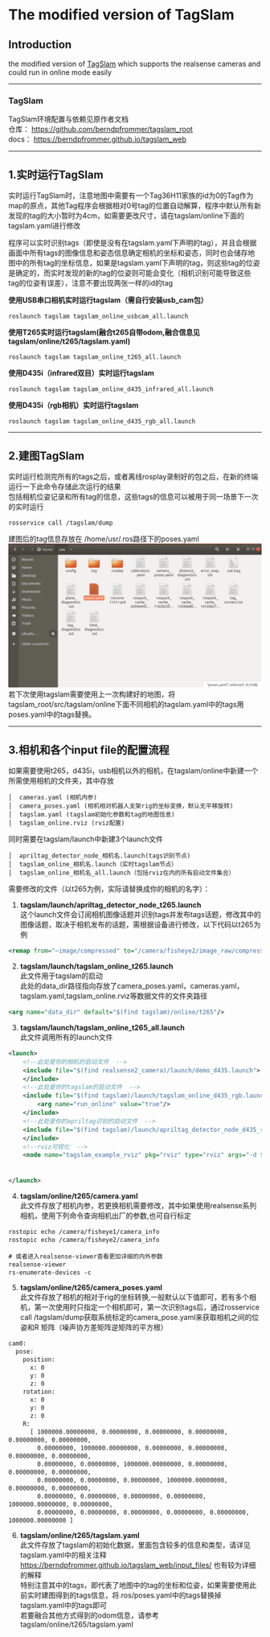 # The modified version of TagSlam

## Introduction    
the modified version of [TagSlam](https://github.com/berndpfrommer/tagslam ) which supports the realsense cameras and could run in online mode easily

---
### TagSlam

TagSlam环境配置与依赖见原作者文档  
仓库： https://github.com/berndpfrommer/tagslam_root  
docs： https://berndpfrommer.github.io/tagslam_web

---

## 1.实时运行TagSlam

实时运行TagSlam时，注意地图中需要有一个Tag36H11家族的id为0的Tag作为map的原点，其他Tag程序会根据相对0号tag的位置自动解算，程序中默认所有新发现的tag的大小暂时为4cm，如需要更改尺寸，请在tagslam/online下面的tagslam.yaml进行修改

程序可以实时识别tags（即使是没有在tagslam.yaml下声明的tag），并且会根据画面中所有tags的图像信息和姿态信息确定相机的坐标和姿态，同时也会储存地图中的所有tag的坐标信息，如果是tagslam.yaml下声明的tag，则这些tag的位姿是确定的，而实时发现的新的tag的位姿则可能会变化（相机识别可能导致这些tag的位姿有误差），注意不要出现两张一样的id的tag

**使用USB串口相机实时运行tagslam（需自行安装usb_cam包）**  

```shell
roslaunch tagslam tagslam_online_usbcam_all.launch
```

**使用T265实时运行tagslam(融合t265自带odom,融合信息见tagslam/online/t265/tagslam.yaml)**  

```shell
roslaunch tagslam tagslam_online_t265_all.launch
```

**使用D435i（infrared双目）实时运行tagslam**  

```shell
roslaunch tagslam tagslam_online_d435_infrared_all.launch
```

**使用D435i（rgb相机）实时运行tagslam**  

```shell
roslaunch tagslam tagslam_online_d435_rgb_all.launch
```
---

## 2.建图TagSlam
实时运行检测完所有的tags之后，或者离线rosplay录制好的包之后，在新的终端运行一下此命令存储此次运行的结果  
包括相机位姿记录和所有tag的信息，这些tags的信息可以被用于同一场景下一次的实时运行
```shell
rosservice call /tagslam/dump
```
建图后的tag信息存放在
/home/usr/.ros路径下的poses.yaml
![描述1](image/tagslam/edit/建图路径.png)
若下次使用tagslam需要使用上一次构建好的地图，将tagslam_root/src/tagslam/online下面不同相机的tagslam.yaml中的tags用poses.yaml中的tags替换。

---
## 3.相机和各个input file的配置流程
如果需要使用t265，d435i，usb相机以外的相机，在tagslam/online中新建一个所需使用相机的文件夹，其中存放
```
│  cameras.yaml (相机内参)
│  camera_poses.yaml (相机相对机器人支架rig的坐标变换，默认无平移旋转)
│  tagslam.yaml (tagslam初始化参数和tag的地图信息)
│  tagslam_online.rviz (rviz配置)
```
同时需要在tagslam/launch中新建3个launch文件   
```
│  apriltag_detector_node_相机名.launch(tags识别节点)
│  tagslam_online_相机名.launch（实时tagslam节点）
│  tagslam_online_相机名_all.launch（包括rviz在内的所有启动文件集合）
```
需要修改的文件（以t265为例，实际请替换成你的相机的名字）：  
1. **tagslam/launch/apriltag_detector_node_t265.launch**  
这个launch文件会订阅相机图像话题并识别tags并发布tags话题，修改其中的图像话题，取决于相机发布的话题，需根据设备进行修改，以下代码以t265为例
```XML
<remap from="~image/compressed" to="/camera/fisheye2/image_raw/compressed"/>
```

2. **tagslam/launch/tagslam_online_t265.launch**  
此文件用于tagslam的启动  
此处的data_dir路径指向存放了camera_poses.yaml，cameras.yaml，tagslam.yaml,tagslam_online.rviz等数据文件的文件夹路径
```XML
<arg name="data_dir" default="$(find tagslam)/online/t265"/>
```

3. **tagslam/launch/tagslam_online_t265_all.launch**  
此文件调用所有的launch文件
```XML
<launch>
    <!--此处是你的相机的启动文件  -->
    <include file="$(find realsense2_camera)/launch/demo_d435.launch">
    </include>
    <!--此处是你的tagslam的启动文件  -->
    <include file="$(find tagslam)/launch/tagslam_online_d435_rgb.launch">
        <arg name="run_online" value="true"/>
    </include>
    <!--此处是你的apriltag识别的启动文件  -->
    <include file="$(find tagslam)/launch/apriltag_detector_node_d435_rgb.launch">
    </include>
    <!--rviz可视化  -->
    <node name="tagslam_example_rviz" pkg="rviz" type="rviz" args="-d $(find tagslam)/online/d435_rgb/tagslam_online.rviz" required="true" />


</launch>

```

4. **tagslam/online/t265/camera.yaml**  
此文件存放了相机内参，若更换相机需要修改，其中如果使用realsense系列相机，使用下列命令查询相机出厂的参数,也可自行标定
```
rostopic echo /camera/fisheye1/camera_info
rostopic echo /camera/fisheye2/camera_info

# 或者进入realsense-viewer查看更加详细的内外参数
realsense-viewer
rs-enumerate-devices -c
```

5. **tagslam/online/t265/camera_poses.yaml**  
此文件存放了相机的相对于rig的坐标转换,一般默认以下值即可，若有多个相机，第一次使用时只指定一个相机即可，第一次识别tags后，通过rosservice call /tagslam/dump获取系统标定的camera_pose.yaml来获取相机之间的位姿和R 矩阵（噪声协方差矩阵逆矩阵的平方根）
```
cam0:
  pose:
    position:
      x: 0
      y: 0
      z: 0
    rotation:
      x: 0
      y: 0
      z: 0
    R:
      [ 1000000.00000000, 0.00000000, 0.00000000, 0.00000000, 0.00000000, 0.00000000, 
        0.00000000, 1000000.00000000, 0.00000000, 0.00000000, 0.00000000, 0.00000000, 
        0.00000000, 0.00000000, 1000000.00000000, 0.00000000, 0.00000000, 0.00000000, 
        0.00000000, 0.00000000, 0.00000000, 1000000.00000000, 0.00000000, 0.00000000, 
        0.00000000, 0.00000000, 0.00000000, 0.00000000, 1000000.00000000, 0.00000000, 
        0.00000000, 0.00000000, 0.00000000, 0.00000000, 0.00000000, 1000000.00000000 ]
```

6. **tagslam/online/t265/tagslam.yaml**  
此文件存放了tagslam的初始化数据，里面包含较多的信息和类型，请详见tagslam.yaml中的相关注释
https://berndpfrommer.github.io/tagslam_web/input_files/ 也有较为详细的解释  
特别注意其中的tags，即代表了地图中的tag的坐标和位姿，如果需要使用此前实时建图得到的tags信息，将.ros/poses.yaml中的tags替换掉tagslam.yaml中的tags即可  
若要融合其他方式得到的odom信息，请参考tagslam/online/t265/tagslam.yaml